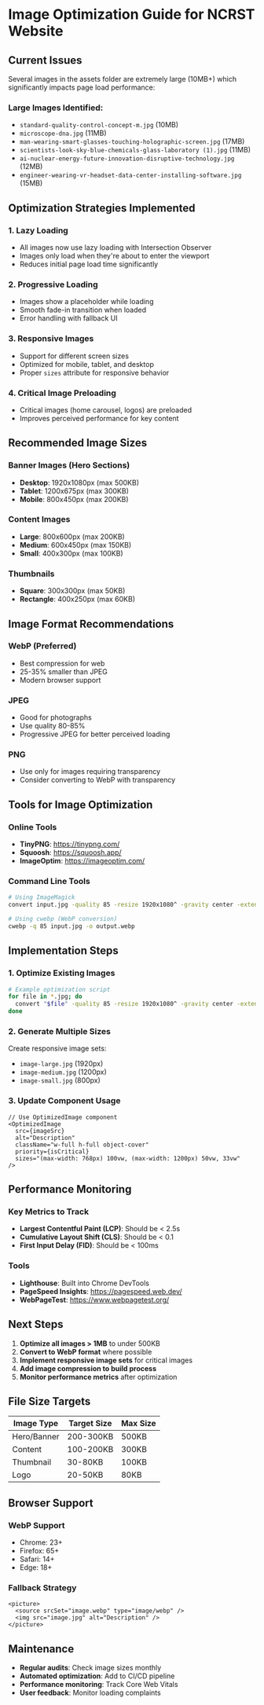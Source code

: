 # Image Optimization Guide for NCRST Website

## Current Issues
Several images in the assets folder are extremely large (10MB+) which significantly impacts page load performance:

### Large Images Identified:
- `standard-quality-control-concept-m.jpg` (10MB)
- `microscope-dna.jpg` (11MB)
- `man-wearing-smart-glasses-touching-holographic-screen.jpg` (17MB)
- `scientists-look-sky-blue-chemicals-glass-laboratory (1).jpg` (11MB)
- `ai-nuclear-energy-future-innovation-disruptive-technology.jpg` (12MB)
- `engineer-wearing-vr-headset-data-center-installing-software.jpg` (15MB)

## Optimization Strategies Implemented

### 1. Lazy Loading
- All images now use lazy loading with Intersection Observer
- Images only load when they're about to enter the viewport
- Reduces initial page load time significantly

### 2. Progressive Loading
- Images show a placeholder while loading
- Smooth fade-in transition when loaded
- Error handling with fallback UI

### 3. Responsive Images
- Support for different screen sizes
- Optimized for mobile, tablet, and desktop
- Proper `sizes` attribute for responsive behavior

### 4. Critical Image Preloading
- Critical images (home carousel, logos) are preloaded
- Improves perceived performance for key content

## Recommended Image Sizes

### Banner Images (Hero Sections)
- **Desktop**: 1920x1080px (max 500KB)
- **Tablet**: 1200x675px (max 300KB)
- **Mobile**: 800x450px (max 200KB)

### Content Images
- **Large**: 800x600px (max 200KB)
- **Medium**: 600x450px (max 150KB)
- **Small**: 400x300px (max 100KB)

### Thumbnails
- **Square**: 300x300px (max 50KB)
- **Rectangle**: 400x250px (max 60KB)

## Image Format Recommendations

### WebP (Preferred)
- Best compression for web
- 25-35% smaller than JPEG
- Modern browser support

### JPEG
- Good for photographs
- Use quality 80-85%
- Progressive JPEG for better perceived loading

### PNG
- Use only for images requiring transparency
- Consider converting to WebP with transparency

## Tools for Image Optimization

### Online Tools
- **TinyPNG**: https://tinypng.com/
- **Squoosh**: https://squoosh.app/
- **ImageOptim**: https://imageoptim.com/

### Command Line Tools
```bash
# Using ImageMagick
convert input.jpg -quality 85 -resize 1920x1080^ -gravity center -extent 1920x1080 output.jpg

# Using cwebp (WebP conversion)
cwebp -q 85 input.jpg -o output.webp
```

## Implementation Steps

### 1. Optimize Existing Images
```bash
# Example optimization script
for file in *.jpg; do
  convert "$file" -quality 85 -resize 1920x1080^ -gravity center -extent 1920x1080 "optimized_$file"
done
```

### 2. Generate Multiple Sizes
Create responsive image sets:
- `image-large.jpg` (1920px)
- `image-medium.jpg` (1200px)
- `image-small.jpg` (800px)

### 3. Update Component Usage
```tsx
// Use OptimizedImage component
<OptimizedImage
  src={imageSrc}
  alt="Description"
  className="w-full h-full object-cover"
  priority={isCritical}
  sizes="(max-width: 768px) 100vw, (max-width: 1200px) 50vw, 33vw"
/>
```

## Performance Monitoring

### Key Metrics to Track
- **Largest Contentful Paint (LCP)**: Should be < 2.5s
- **Cumulative Layout Shift (CLS)**: Should be < 0.1
- **First Input Delay (FID)**: Should be < 100ms

### Tools
- **Lighthouse**: Built into Chrome DevTools
- **PageSpeed Insights**: https://pagespeed.web.dev/
- **WebPageTest**: https://www.webpagetest.org/

## Next Steps

1. **Optimize all images > 1MB** to under 500KB
2. **Convert to WebP format** where possible
3. **Implement responsive image sets** for critical images
4. **Add image compression to build process**
5. **Monitor performance metrics** after optimization

## File Size Targets

| Image Type | Target Size | Max Size |
|------------|-------------|----------|
| Hero/Banner | 200-300KB | 500KB |
| Content | 100-200KB | 300KB |
| Thumbnail | 30-80KB | 100KB |
| Logo | 20-50KB | 80KB |

## Browser Support

### WebP Support
- Chrome: 23+
- Firefox: 65+
- Safari: 14+
- Edge: 18+

### Fallback Strategy
```tsx
<picture>
  <source srcSet="image.webp" type="image/webp" />
  <img src="image.jpg" alt="Description" />
</picture>
```

## Maintenance

- **Regular audits**: Check image sizes monthly
- **Automated optimization**: Add to CI/CD pipeline
- **Performance monitoring**: Track Core Web Vitals
- **User feedback**: Monitor loading complaints
